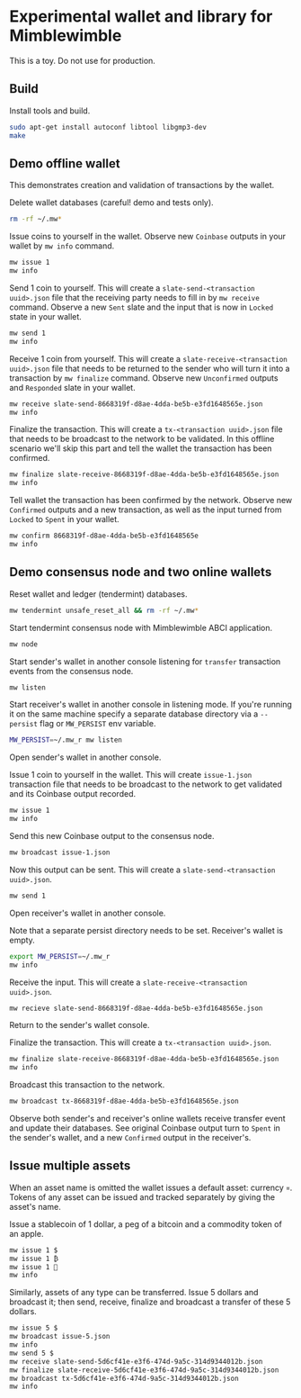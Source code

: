 #  Experimental wallet and library for Mimblewimble

This is a toy. Do not use for production.

## Build

Install tools and build.
```bash
sudo apt-get install autoconf libtool libgmp3-dev
make
```

## Demo offline wallet

This demonstrates creation and validation of transactions by the wallet.

Delete wallet databases (careful! demo and tests only).
```bash
rm -rf ~/.mw*
``` 

Issue coins to yourself in the wallet. Observe new `Coinbase` outputs in your wallet by `mw info` command.
```bash
mw issue 1
mw info
```
Send 1 coin to yourself. This will create a `slate-send-<transaction uuid>.json` file that the receiving party needs to 
fill in by `mw receive` command. Observe a new `Sent` slate and the input that is now in `Locked` state in your wallet.
```bash
mw send 1
mw info
```
Receive 1 coin from yourself. This will create a `slate-receive-<transaction uuid>.json` file that needs to be returned 
to the sender who will turn it into a transaction by `mw finalize` command. 
Observe new `Unconfirmed` outputs and `Responded` slate in your wallet.
```bash
mw receive slate-send-8668319f-d8ae-4dda-be5b-e3fd1648565e.json
mw info
```
Finalize the transaction. This will create a `tx-<transaction uuid>.json` file that needs to be broadcast 
to the network to be validated. 
In this offline scenario we'll skip this part and tell the wallet the transaction has been confirmed. 
```bash
mw finalize slate-receive-8668319f-d8ae-4dda-be5b-e3fd1648565e.json
mw info
```
Tell wallet the transaction has been confirmed by the network. 
Observe new `Confirmed` outputs and a new transaction, as well as the input turned from `Locked` to `Spent` 
in your wallet.
```bash
mw confirm 8668319f-d8ae-4dda-be5b-e3fd1648565e
mw info
```

## Demo consensus node and two online wallets

Reset wallet and ledger (tendermint) databases.
```bash
mw tendermint unsafe_reset_all && rm -rf ~/.mw*
``` 

Start tendermint consensus node with Mimblewimble ABCI application.
```bash
mw node
``` 

Start sender's wallet in another console listening for `transfer` transaction events from the consensus node.
```bash
mw listen
```

Start receiver's wallet in another console in listening mode.
If you're running it on the same machine specify a separate database directory via a `--persist` flag 
or `MW_PERSIST` env variable. 
```bash
MW_PERSIST=~/.mw_r mw listen
```

Open sender's wallet in another console.

Issue 1 coin to yourself in the wallet. This will create `issue-1.json` transaction file that needs to be 
 broadcast to the network to get validated and its Coinbase output recorded.
```bash
mw issue 1
mw info
```
Send this new Coinbase output to the consensus node.
```bash
mw broadcast issue-1.json
```
Now this output can be sent. This will create a `slate-send-<transaction uuid>.json`.
```bash
mw send 1
```

Open receiver's wallet in another console. 

Note that a separate persist directory needs to be set.
Receiver's wallet is empty.
```bash
export MW_PERSIST=~/.mw_r
mw info
```
Receive the input. This will create a `slate-receive-<transaction uuid>.json`.
```bash
mw recieve slate-send-8668319f-d8ae-4dda-be5b-e3fd1648565e.json
```

Return to the sender's wallet console.

Finalize the transaction. This will create a `tx-<transaction uuid>.json`.
```bash
mw finalize slate-receive-8668319f-d8ae-4dda-be5b-e3fd1648565e.json
mw info
```
Broadcast this transaction to the network.
```bash
mw broadcast tx-8668319f-d8ae-4dda-be5b-e3fd1648565e.json
```
Observe both sender's and receiver's online wallets receive transfer event and update their databases.
See original Coinbase output turn to `Spent` in the sender's wallet, and a new `Confirmed` output in the receiver's.

## Issue multiple assets

When an asset name is omitted the wallet issues a default asset: currency `¤`.
Tokens of any asset can be issued and tracked separately by giving the asset's name.  

Issue a stablecoin of 1 dollar, a peg of a bitcoin and a commodity token of an apple.
```bash
mw issue 1 $
mw issue 1 ₿
mw issue 1 🍎
mw info
```

Similarly, assets of any type can be transferred. 
Issue 5 dollars and broadcast it; then send, receive, finalize and broadcast a transfer of these 5 dollars.
```bash
mw issue 5 $
mw broadcast issue-5.json
mw info
mw send 5 $
mw receive slate-send-5d6cf41e-e3f6-474d-9a5c-314d9344012b.json
mw finalize slate-receive-5d6cf41e-e3f6-474d-9a5c-314d9344012b.json
mw broadcast tx-5d6cf41e-e3f6-474d-9a5c-314d9344012b.json
mw info
```

